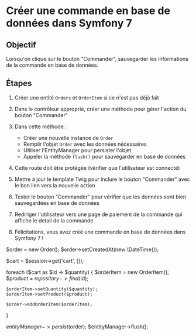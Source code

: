# Créer une commande en base de données dans Symfony 7

## Objectif

Lorsqu'on clique sur le bouton "Commander", sauvegarder les informations de la commande en base de données.

## Étapes

1. Créer une entité `Orders` et `OrderItem` si ce n'est pas déjà fait

2. Dans le contrôleur approprié, créer une méthode pour gérer l'action du bouton "Commander"

3. Dans cette méthode :

    - Créer une nouvelle instance de `Order`
    - Remplir l'objet `Order` avec les données nécessaires
    - Utiliser l'EntityManager pour persister l'objet
    - Appeler la méthode `flush()` pour sauvegarder en base de données

4. Cette route doit être protégée (vérifier que l'utilisateur est connecté)

5. Mettre à jour le template Twig pour inclure le bouton "Commander" avec le bon lien vers la nouvelle action

6. Tester le bouton "Commander" pour vérifier que les données sont bien sauvegardées en base de données

7. Rediriger l'utilisateur vers une page de paiement de la commande qui affiche le detail de la commande

8. Félicitations, vous avez créé une commande en base de données dans Symfony 7 !

$order = new Order();
$order->setCreatedAt(new \DateTime());

$cart = $session->get('cart', []);

foreach ($cart as $id => $quantity) {
    $orderItem = new OrderItem();
    $product = $repository->find($id);

    $orderItem->setQuantity($quantity);
    $orderItem->setProduct($product);

    $order->addOrderItem($orderItem);
}

$entityManager->persist($order);
$entityManager->flush();
